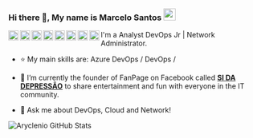 <!--
**pmarcelojr/pmarcelojr** is a ✨ _special_ ✨ repository because its `README.md` (this file) appears on your GitHub profile.

Here are some ideas to get you started:

- 🔭 I’m currently working on ...
- 🌱 I’m currently learning ...
- 👯 I’m looking to collaborate on ...
- 🤔 I’m looking for help with ...
- 💬 Ask me about ...
- 📫 How to reach me: ...
- 😄 Pronouns: ...
- ⚡ Fun fact: ...
-->

### Hi there 👋, My name is Marcelo Santos <img src="https://github.com/TheDudeThatCode/TheDudeThatCode/blob/master/Assets/Earth.gif" width="24px">

<a target="_blank" href="mailto:marcelosantostecnologia@gmail.com">
  <img align="left" alt="Gmail" width="20px" src="https://cdn.jsdelivr.net/npm/simple-icons@v3/icons/gmail.svg" />
</a>
<a target="_blank" href="https://www.linkedin.com/in/marcelo-santos-tecnologia/">
  <img align="left" alt="LinkdeIN" width="20px" src="https://cdn.jsdelivr.net/npm/simple-icons@v3/icons/linkedin.svg" />
</a>
<a target="_blank" href="https://www.instagram.com/pmarcelojr/">
  <img align="left" alt="Instagram" width="20px" src="https://cdn.jsdelivr.net/npm/simple-icons@v3/icons/instagram.svg" />
</a>
<a target="_blank" href="https://dev.to/pmarcelojr">
  <img align="left" alt="Devto" width="20px" src="https://cdn.jsdelivr.net/npm/simple-icons@v3/icons/dev-dot-to.svg" />
</a>
<a target="_blank" href="https://medium.com/@marcelosantostecnologia">
  <img align="left" alt="Medium" width="20px" src="https://cdn.jsdelivr.net/npm/simple-icons@3.0.1/icons/icloud.svg"/>
</a>
<a target="_blank" href="https://www.facebook.com/marcelosantostecnologia/">
  <img align="left" alt="Facebook" width="20px" src="https://cdn.jsdelivr.net/npm/simple-icons@v3/icons/facebook.svg" />
</a>
<a target="_blank" href="https://twitter.com/pmarcelojr2">
  <img align="left" alt="twitter" width="20px" src="https://cdn.jsdelivr.net/npm/simple-icons@3.0.1/icons/twitter.svg" />
</a>
<a target="_blank" href="https://api.whatsapp.com/send?phone=5511951637080">
  <img align="left" alt="Whatsapp" width="20px" src="https://cdn.jsdelivr.net/npm/simple-icons@v3/icons/whatsapp.svg" />
</a>
I'm a Analyst DevOps Jr | Network Administrator.

- :star: My main skills are: Azure DevOps / DevOps / 

- 🔭 I’m currently the founder of FanPage on Facebook called [**SI DA DEPRESSÃO**](https://www.facebook.com/malignosystem "SI da Depressão") to share entertainment and fun with everyone in the IT community.

- 💬 Ask me about DevOps, Cloud and Network!

![Aryclenio GitHub Stats](https://github-readme-stats.vercel.app/api?username=pmarcelojr&show_icons=true)
